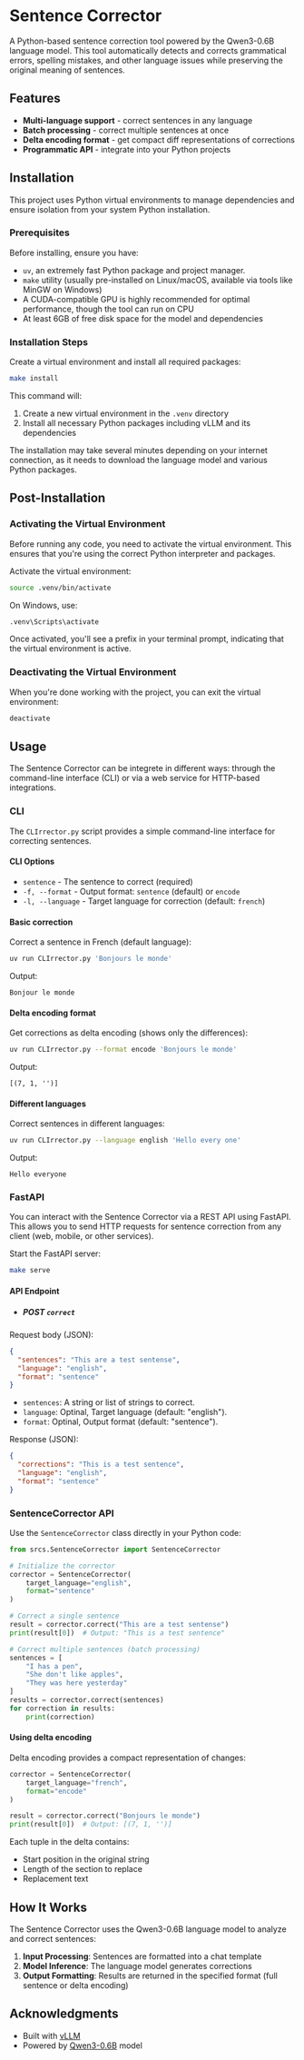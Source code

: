 # Sentence Corrector

A Python-based sentence correction tool powered by the Qwen3-0.6B language model. This tool automatically detects and corrects grammatical errors, spelling mistakes, and other language issues while preserving the original meaning of sentences.

## Features

- **Multi-language support** - correct sentences in any language
- **Batch processing** - correct multiple sentences at once
- **Delta encoding format** - get compact diff representations of corrections
- **Programmatic API** - integrate into your Python projects

## Installation

This project uses Python virtual environments to manage dependencies and ensure isolation from your system Python installation.

### Prerequisites

Before installing, ensure you have:
- `uv`, an extremely fast Python package and project manager.
- `make` utility (usually pre-installed on Linux/macOS, available via tools like MinGW on Windows)
- A CUDA-compatible GPU is highly recommended for optimal performance, though the tool can run on CPU
- At least 6GB of free disk space for the model and dependencies

### Installation Steps

Create a virtual environment and install all required packages:

```bash
make install
```

This command will:
1. Create a new virtual environment in the `.venv` directory
2. Install all necessary Python packages including vLLM and its dependencies
<!-- 3. Download the Qwen3-0.6B model automatically on first use -->

The installation may take several minutes depending on your internet connection, as it needs to download the language model and various Python packages.

## Post-Installation

### Activating the Virtual Environment

Before running any code, you need to activate the virtual environment. This ensures that you're using the correct Python interpreter and packages.

Activate the virtual environment:

```bash
source .venv/bin/activate
```

On Windows, use:

```bash
.venv\Scripts\activate
```

Once activated, you'll see a prefix in your terminal prompt, indicating that the virtual environment is active.

### Deactivating the Virtual Environment

When you're done working with the project, you can exit the virtual environment:

```bash
deactivate
```

## Usage

The Sentence Corrector can be integrete in different ways: through the command-line interface (CLI) or via a web service for HTTP-based integrations.

### CLI

The `CLIrrector.py` script provides a simple command-line interface for correcting sentences.

#### CLI Options

- `sentence` - The sentence to correct (required)
- `-f, --format` - Output format: `sentence` (default) or `encode`
- `-l, --language` - Target language for correction (default: `french`)

#### Basic correction

Correct a sentence in French (default language):

```bash
uv run CLIrrector.py 'Bonjours le monde'
```

Output:
```
Bonjour le monde
```

#### Delta encoding format

Get corrections as delta encoding (shows only the differences):

```bash
uv run CLIrrector.py --format encode 'Bonjours le monde'
```

Output:
```
[(7, 1, '')]
```

#### Different languages

Correct sentences in different languages:

```bash
uv run CLIrrector.py --language english 'Hello every one'
```

Output:
```
Hello everyone
```

### FastAPI

You can interact with the Sentence Corrector via a REST API using FastAPI. This allows you to send HTTP requests for sentence correction from any client (web, mobile, or other services).

Start the FastAPI server:

```bash
make serve
```

#### API Endpoint

- ##### POST `correct`

Request body (JSON):

```json
{
  "sentences": "This are a test sentense",
  "language": "english",
  "format": "sentence"
}
```

- `sentences`: A string or list of strings to correct.
- `language`: Optinal, Target language (default: "english").
- `format`: Optinal, Output format (default: "sentence").

Response (JSON):

```json
{
  "corrections": "This is a test sentence",
  "language": "english",
  "format": "sentence"
}
```

### SentenceCorrector API

Use the `SentenceCorrector` class directly in your Python code:


```python
from srcs.SentenceCorrector import SentenceCorrector

# Initialize the corrector
corrector = SentenceCorrector(
    target_language="english",
    format="sentence"
)

# Correct a single sentence
result = corrector.correct("This are a test sentense")
print(result[0])  # Output: "This is a test sentence"

# Correct multiple sentences (batch processing)
sentences = [
    "I has a pen",
    "She don't like apples",
    "They was here yesterday"
]
results = corrector.correct(sentences)
for correction in results:
    print(correction)
```

#### Using delta encoding

Delta encoding provides a compact representation of changes:

```python
corrector = SentenceCorrector(
    target_language="french",
    format="encode"
)

result = corrector.correct("Bonjours le monde")
print(result[0])  # Output: [(7, 1, '')]
```

Each tuple in the delta contains:
- Start position in the original string
- Length of the section to replace
- Replacement text

## How It Works

The Sentence Corrector uses the Qwen3-0.6B language model to analyze and correct sentences:

1. **Input Processing**: Sentences are formatted into a chat template
2. **Model Inference**: The language model generates corrections
3. **Output Formatting**: Results are returned in the specified format (full sentence or delta encoding)

## Acknowledgments

- Built with [vLLM](https://docs.vllm.ai/en/stable/index.html)
- Powered by [Qwen3-0.6B](https://huggingface.co/Qwen/Qwen3-0.6B) model